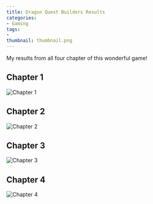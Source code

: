 ```yaml
---
title: Dragon Quest Builders Results
categories:
- Gaming
tags:
- 
thumbnail: thumbnail.png
---
```


My results from all four chapter of this wonderful game!

<!-- more -->

## Chapter 1

![Chapter 1]({{page.images}}DQB-C1.jpg)

## Chapter 2

![Chapter 2]({{page.images}}DQB-C2.jpg)

## Chapter 3

![Chapter 3]({{page.images}}DQB-C3.jpg)

## Chapter 4

![Chapter 4]({{page.images}}DQB-C4.jpg)
